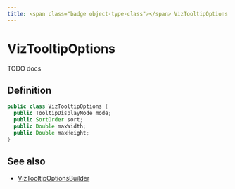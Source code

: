 ```yaml
---
title: <span class="badge object-type-class"></span> VizTooltipOptions
---
```

# <span class="badge object-type-class"></span> VizTooltipOptions

TODO docs

## Definition

```java
public class VizTooltipOptions {
  public TooltipDisplayMode mode;
  public SortOrder sort;
  public Double maxWidth;
  public Double maxHeight;
}
```
## See also

 * <span class="badge builder"></span> [VizTooltipOptionsBuilder](./builder-VizTooltipOptionsBuilder.md)
